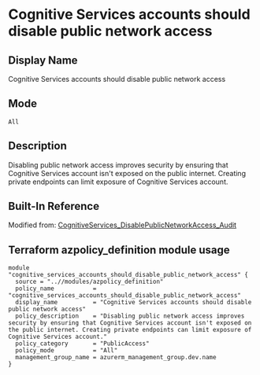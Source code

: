 # Cognitive Services accounts should disable public network access

## Display Name

Cognitive Services accounts should disable public network access

## Mode

`All`

## Description

Disabling public network access improves security by ensuring that Cognitive Services account isn't exposed on the public internet. Creating private endpoints can limit exposure of Cognitive Services account.

## Built-In Reference

Modified from: [CognitiveServices_DisablePublicNetworkAccess_Audit](https://github.com/Azure/azure-policy/blob/master/built-in-policies/policyDefinitions/Cognitive%20Services/CognitiveServices_DisablePublicNetworkAccess_Audit.json)

Terraform azpolicy_definition module usage
-----

```hcl
module "cognitive_services_accounts_should_disable_public_network_access" {
  source = "..//modules/azpolicy_definition"
  policy_name           = "cognitive_services_accounts_should_disable_public_network_access"
  display_name          = "Cognitive Services accounts should disable public network access"
  policy_description    = "Disabling public network access improves security by ensuring that Cognitive Services account isn't exposed on the public internet. Creating private endpoints can limit exposure of Cognitive Services account."
  policy_category       = "PublicAccess"
  policy_mode           = "All"
  management_group_name = azurerm_management_group.dev.name
}
```
